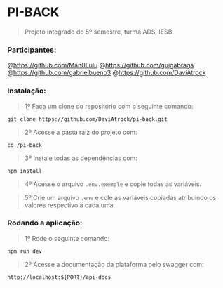 # PI-BACK

> Projeto integrado do 5º semestre, turma ADS, IESB.

### Participantes:
@https://github.com/Man0Lulu
@https://github.com/guigabraga
@https://github.com/gabrielbueno3
@https://github.com/DaviAtrock

### Instalação:
> 1̣º Faça um clone do repositório com o seguinte comando:
```
git clone https://github.com/DaviAtrock/pi-back.git
```

> 2º Acesse a pasta raiz do projeto com:
```
cd /pi-back
```

> 3º Instale todas as dependências com:
```
npm install
```

> 4º Acesse o arquivo `.env.exemple` e copie todas as variáveis.

> 5º Crie um arquivo `.env` e cole as variáveis copiadas atribuindo os valores respectivo a cada uma.

### Rodando a aplicação:
> 1̣º Rode o seguinte comando:
```
npm run dev
```

> 2º Acesse a documentação da plataforma pelo swagger com:
```
http://localhost:${PORT}/api-docs
```
